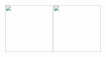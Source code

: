 <!--
- 🔭 I’m currently working on ...
- 🌱 I’m currently learning ...
- 👯 I’m looking to collaborate on ...
- 🤔 I’m looking for help with ...
- 💬 Ask me about ...
- 📫 How to reach me: ...
- 😄 Pronouns: ...
- ⚡ Fun fact: ...
-->

<div>
  <!-- My stats -->
 <img height="150em" src="https://github-readme-stats.vercel.app/api?username=Flickza&&show_icons=true&title_color=ffffff&icon_color=bb2acf&text_color=daf7dc&bg_color=151515" />

  <!-- My top used languages -->
  <img height="150em" src="https://github-readme-stats.vercel.app/api/top-langs/?username=Flickza&layout=compact&langs_count=16&theme=dark" />
</div>
